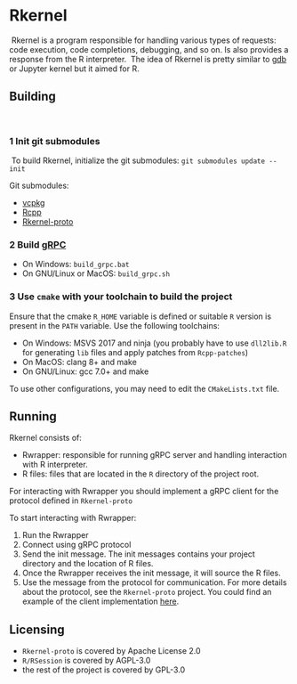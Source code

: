 # Rkernel
​
Rkernel is a program responsible for handling various types of requests:
code execution, code completions, debugging, and so on. Is also provides 
a response from the R interpreter.
​
The idea of Rkernel is pretty similar to 
[gdb](https://www.gnu.org/software/gdb/) or Jupyter kernel but it aimed for R.
​
## Building
​
### 1 Init git submodules
​
To build Rkernel, initialize the git submodules: `git submodules update --init`

Git submodules: 
  - [vcpkg](https://github.com/microsoft/vcpkg)
  - [Rcpp](https://github.com/RcppCore/Rcpp)
  - [Rkernel-proto](https://github.com/JetBrains/Rkernel-proto)
   ​
### 2 Build [gRPC](https://grpc.io)
   - On Windows: `build_grpc.bat`
   - On GNU/Linux or MacOS: `build_grpc.sh`
​
### 3 Use `cmake` with your toolchain to build the project
Ensure that the cmake `R_HOME` variable is defined or suitable `R` version 
is present in the `PATH` variable. 
Use the following toolchains:
​
   - On Windows: MSVS 2017 and ninja (you probably have to use `dll2lib.R` for generating `lib` files and apply patches from `Rcpp-patches`)
   - On MacOS: clang 8+ and make
   - On GNU/Linux: gcc 7.0+ and make
  
To use other configurations, you may need to edit the `CMakeLists.txt` file. 
    
## Running
Rkernel consists of:
  - Rwrapper: responsible for running gRPC server and handling interaction with R interpreter. 
  - R files: files that are located in the `R` directory of the project root.
  
For interacting with Rwrapper you should implement a gRPC client for the protocol defined in `Rkernel-proto`    
  
To start interacting with Rwrapper:
  1. Run the Rwrapper
  2. Connect using gRPC protocol
  3. Send the init message. The init messages contains your project directory and the location of R files.
  4. Once the Rwrapper receives the init message, it will source the R files.
  5. Use the message from the protocol for communication.
For more details about the protocol, see the `Rkernel-proto` project.
You could find an example of the client implementation [here](https://github.com/JetBrains/Rplugin).

## Licensing

- `Rkernel-proto` is covered by Apache License 2.0
- `R/RSession` is covered by AGPL-3.0
- the rest of the project is covered by GPL-3.0 